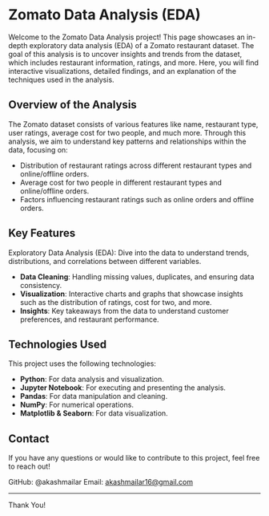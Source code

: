 # Zomato Data Analysis (EDA)
Welcome to the Zomato Data Analysis project! This page showcases an in-depth exploratory data analysis (EDA) of a Zomato restaurant dataset. The goal of this analysis is to uncover insights and trends from the dataset, which includes restaurant information, ratings, and more. Here, you will find interactive visualizations, detailed findings, and an explanation of the techniques used in the analysis.

## Overview of the Analysis
The Zomato dataset consists of various features like name, restaurant type, user ratings, average cost for two people, and much more. Through this analysis, we aim to understand key patterns and relationships within the data, focusing on:

- Distribution of restaurant ratings across different restaurant types and online/offline orders.
- Average cost for two people in different restaurant types and online/offline orders.
- Factors influencing restaurant ratings such as online orders and offline orders.

## Key Features
Exploratory Data Analysis (EDA): Dive into the data to understand trends, distributions, and correlations between different variables.
- **Data Cleaning**: Handling missing values, duplicates, and ensuring data consistency.
- **Visualization**: Interactive charts and graphs that showcase insights such as the distribution of ratings, cost for two, and more.
- **Insights**: Key takeaways from the data to understand customer preferences, and restaurant performance.

## Technologies Used
This project uses the following technologies:

- **Python**: For data analysis and visualization.
- **Jupyter Notebook**: For executing and presenting the analysis.
- **Pandas**: For data manipulation and cleaning.
- **NumPy**: For numerical operations.
- **Matplotlib & Seaborn**: For data visualization.

## Contact
If you have any questions or would like to contribute to this project, feel free to reach out!

GitHub: @akashmailar
Email: akashmailar16@gmail.com

-----------
Thank You!
